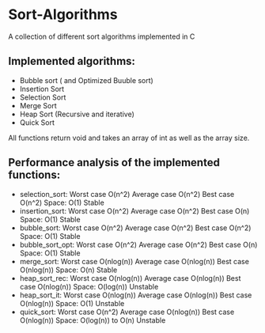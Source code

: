 # Sort-Algorithms
A collection of different sort algorithms implemented in C

## Implemented algorithms:

- Bubble sort ( and Optimized Buuble sort)
- Insertion Sort
- Selection Sort
- Merge Sort
- Heap Sort (Recursive and iterative)
- Quick Sort

All functions return void and takes an array of int as well as the array size.

## Performance analysis of the implemented functions:

- selection_sort:		Worst case O(n^2)		  Average case O(n^2)		  Best case O(n^2)		  Space: O(1)					      Stable
- insertion_sort: 	Worst case O(n^2)		  Average case O(n^2)		  Best case O(n)			  Space: O(1)					      Stable
- bubble_sort: 		  Worst case O(n^2)		  Average case O(n^2)		  Best case O(n^2)		  Space: O(1)					      Stable
- bubble_sort_opt: 	Worst case O(n^2)		  Average case O(n^2)		  Best case O(n)			  Space: O(1)					      Stable
- merge_sort:			  Worst case O(nlog(n))	Average case O(nlog(n))	Best case O(nlog(n))	Space: O(n)					      Stable
- heap_sort_rec:	  Worst case O(nlog(n))	Average case O(nlog(n))	Best case O(nlog(n))	Space: O(log(n))			    Unstable
- heap_sort_it:	    Worst case O(nlog(n))	Average case O(nlog(n))	Best case O(nlog(n))	Space: O(1)					      Unstable
- quick_sort:			  Worst case O(n^2)		  Average case O(nlog(n))	Best case O(nlog(n))	Space: O(log(n)) to O(n)	Unstable

